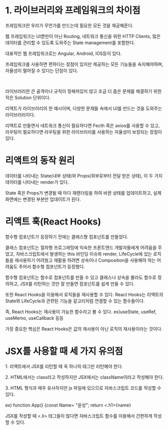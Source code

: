 <h1>1. 라이브러리와 프레임워크의 차이점</h1>
<p>프레임워크란 우리가 무언가를 만드는데 필요한 모든 것을 제공해준다.</p>
<p>웹 프레임워크는 UI뿐만이 아닌 Routing, 네트워크 통신을 위한 HTTP Clients, 많은 데이터를 관리할 수 있도록 도와주는 State management를 포함한다.</p>
<p>대표적인 웹 프레임워크로는 Angular, Android, IOS등이 있다.</p>
<p>프레임워크를 사용하면 편하다는 장점이 있지만 제공하는 모든 기능들을 숙지해야하며, 자율성이 떨어질 수 있다는 단점이 있다.</p>
</br>
<p>라이브러리란 큰 골격이나 규칙이 정해져있지 않고 조금 더 좁은 문제를 해결하기 위한 작은 Solution 단위이다.</p>
<p>리액트가 라이브러리의 한 예시이며, 다양한 문제들 속에서 UI를 만드는 것을 도와주는 라이브러리이다.</p>
<p>리액트로 만들면서 네트워크 통신이 필요하다면 Fecth 혹은 axios를 사용할 수 있고, 라우팅이 필요하다면 라우팅을 위한 라이브러리를 사용하는 자율성이 보장되는 장점이 있다.</p>

<h1>리액트의 동작 원리</h1>
<p>데이터를 나타내는 State(내부 상태)와 Props(외부로부터 전달 받은 상태), 이 두 가지 데이터를 나타내는 render가 있다.</p>
<p>State 혹은 Props가 변경될 때 마다 재랜더링을 하여 바뀐 상태를 업데이트하고, 실제 화면에는 변경된 부분만 업데이트가 된다.</p>

<h1>리액트 훅(React Hooks)</h1>
<p>함수형 컴포넌트가 등장하기 전에는 클래스형 컴포넌트를 만들었다.</p>
<p>클래스 컴포넌트는 절차형 프로그래밍에 익숙한 프론트엔드 개발자들에게 어려움을 주었고, 자바스크립트에서 발생하는 this 바인딩 이슈와 render, LifeCycle에 있는 로직들을 재사용하기 어려웠고 재활용 하려면 상속이나 Composition을 사용해야 하는 어려움도 주어서 함수형 컴포넌트가 등장했다.</p>
<p>함수형 컴포넌트는 함수로 컴포넌트를 만들 수 있고 클래스나 상속을 몰라도 함수로 정의하고, JSX를 리턴하는 것만 잘 만들면 컴포넌트를 쉽게 만들 수 있다.</p>
<p>또한 React Hooks을 이용해서 로직들을 재사용할 수 있다. React Hooks는 리액트의 State와 LifeCycle과 관련된 기능을 갈고리처럼 연결할 수 있는 함수들이다.</p>
<p>즉, React Hooks는 재사용이 가능한 함수라고 볼 수 있다. ex)useState, useRef, useMemo, useCallback 등등</p>
<p>가장 중요한 핵심은 React Hooks은 값의 재사용이 아닌 로직의 재사용이라는 것이다.</p>

<h1>JSX를 사용할 때 세 가지 유의점</h1>
<p>1. 리액트에서 JSX를 리턴할 때 꼭 하나의 태그만 리턴해야 한다.</p>
<p>2. HTML에서는 class라고 작성하지만 JSX에서는 className이라고 작성해야 한다.</p>
<p>3. HTML 형식과 매우 유사하지만 js 파일에 있으므로 자바스크립트 코드를 작성할 수 있다.</p>
<p>ex) function App() {const Name= "윤성"; return <.h1>{name}</.h1> </p>
<p>JSX를 작성할 때 <.li> 태그들이 많다면 자바스크립트 함수를 이용해서 간편하게 작성할 수 있다.</p>
